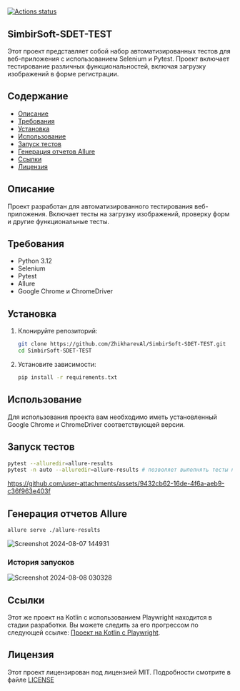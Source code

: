 ﻿#

[![Actions status](https://github.com/ZhikharevAl/SimbirSoft-SDET-TEST/actions/workflows/ruff_check.yml/badge.svg)](https://github.com/ZhikharevAl/SimbirSoft-SDET-TEST/actions/workflows/ruff_check.yml)

## SimbirSoft-SDET-TEST

Этот проект представляет собой набор автоматизированных тестов для веб-приложения с использованием Selenium и Pytest. Проект включает тестирование различных функциональностей, включая загрузку изображений в форме регистрации.

## Содержание

- [Описание](#описание)
- [Требования](#требования)
- [Установка](#установка)
- [Использование](#использование)
- [Запуск тестов](#запуск-тестов)
- [Генерация отчетов Allure](#генерация-отчетов-allure)
- [Ссылки](#ссылки)
- [Лицензия](#лицензия)

## Описание

Проект разработан для автоматизированного тестирования веб-приложения. Включает тесты на загрузку изображений, проверку форм и другие функциональные тесты.

## Требования

- Python 3.12
- Selenium
- Pytest
- Allure
- Google Chrome и ChromeDriver

## Установка

1. Клонируйте репозиторий:

    ```bash
    git clone https://github.com/ZhikharevAl/SimbirSoft-SDET-TEST.git
    cd SimbirSoft-SDET-TEST
    ```

2. Установите зависимости:

    ```bash
    pip install -r requirements.txt
    ```

## Использование

Для использования проекта вам необходимо иметь установленный Google Chrome и ChromeDriver соответствующей версии.

## Запуск тестов

```bash
pytest --alluredir=allure-results
pytest -n auto --alluredir=allure-results # позволяет выполнять тесты параллельно, распределяя их по нескольким процессорам или машинам.
```

https://github.com/user-attachments/assets/9432cb62-16de-4f6a-aeb9-c36f963e403f

## Генерация отчетов Allure

```bash
allure serve ./allure-results
```

![Screenshot 2024-08-07 144931](https://github.com/user-attachments/assets/5020df27-7a55-4646-ae47-6e75a2166333)

### История запусков

![Screenshot 2024-08-08 030328](https://github.com/user-attachments/assets/6c8bf452-f48b-4178-8e4b-0511335c9472)

## Ссылки

Этот же проект на Kotlin с использованием Playwright находится в стадии разработки. Вы можете следить за его прогрессом по следующей ссылке: [Проект на Kotlin с Playwright](https://github.com/ZhikharevAl/demoQAPlaywright).

## Лицензия

Этот проект лицензирован под лицензией MIT. Подробности смотрите в файле [LICENSE](LICENSE.md)
